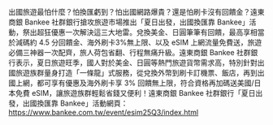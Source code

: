 出國旅遊最怕什麼？怕換匯虧到？怕出國網路爆貴？還是怕刷卡沒有回饋金？遠東商銀 Bankee 社群銀行搶攻旅遊市場推出「夏日出發，出國換匯靠 Bankee」活動，祭出超狂優惠一次解決這三大地雷。兌換美金、日圓筆筆有回饋，最高享相當於減碼約 4.5 分回饋金、海外刷卡3%無上限、以及 eSIM 上網流量免費送，旅遊必備三神器一次配齊，旅人荷包省翻、行程無痛升級。遠東商銀 Bankee 社群銀行表示，夏日旅遊旺季，國人對於美金、日圓等熱門旅遊貨幣需求高，特別針對出國旅遊族群量身打造「一條龍」式服務，從兌換外幣到刷卡訂機票、飯店，再到出國上網，都可享有優惠及海外刷卡享 3% 回饋無上限，符合資格再加碼送美國/日本免費 eSIM，讓旅遊族群輕鬆省錢又便利！遠東商銀 Bankee 社群銀行「夏日出發，出國換匯靠 Bankee」活動網頁：https://www.bankee.com.tw/event/esim25Q3/index.html 